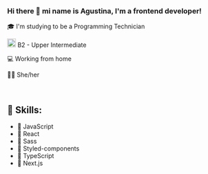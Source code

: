 ### Hi there 👋 mi name is Agustina, I'm a frontend developer!

<p> 🎓 I'm studying to be a Programming Technician </p>
<!-- <p> 🔭 I’m currently working at Mercado Libre </p> -->
<p> <img src="https://upload.wikimedia.org/wikipedia/en/thumb/a/ae/Flag_of_the_United_Kingdom.svg/640px-Flag_of_the_United_Kingdom.svg.png" width="20"> B2 - Upper Intermediate </p>
<p> 💻 Working from home </p>
<!-- <p> ⚛️ I'm learning React </p> -->
<p> 👩🏻‍ She/her </p>
<!-- <p> 👀 Curious</p> -->
<!-- <p> <img src="https://midu.dev/images/tags/node.png" width="20"> I'm learning Node </p> -->
<!-- <p> 🔭 I've been working as freelancer as well </p> -->
<!-- <p> 💼 I'm co-organizer at React Ladies community </p> -->
<br>
<h2>📝 Skills: </h2>

- 📕&nbsp;JavaScript
- 📕&nbsp;React
- 📕&nbsp;Sass
- 📕&nbsp;Styled-components
- 📕&nbsp;TypeScript
- 📕&nbsp;Next.js

<!--
**AgustinaMartinez/AgustinaMartinez** is a ✨ _special_ ✨ repository because its `README.md` (this file) appears on your GitHub profile.

Skills: ReactJs / JS / HTML / CSS / NodeJS / Express / MySQL / MongoDB

Here are some ideas to get you started:

-  ...
- 🌱 I’m currently learning ...
- 👯 I’m looking to collaborate on ...
- 🤔 I’m looking for help with ...
- 💬 Ask me about ...
- 📫 How to reach me: ...
- 👩🏻‍💻
- ⚡ Fun fact: ...

-->
